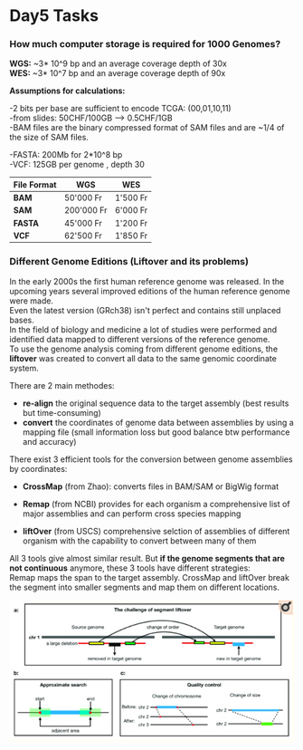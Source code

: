 # Day5 Tasks  

### How much computer storage is required for 1000 Genomes?  

**WGS:** ~3* 10^9 bp and an average coverage depth of 30x  
**WES:** ~3* 10^7 bp and an average coverage depth of 90x  


**Assumptions for calculations:**  

-2 bits per base are sufficient to encode TCGA: (00,01,10,11)  
-from slides: 50CHF/100GB --> 0.5CHF/1GB  
-BAM files are the binary compressed format of SAM files and are ~1/4 of the size of SAM files.  

-FASTA: 200Mb for 2*10^8 bp  
-VCF: 125GB per genome , depth 30

File Format | WGS | WES
----------- | --- | ---
**BAM** | 50'000 Fr | 1'500 Fr
**SAM** | 200'000 Fr | 6'000 Fr
**FASTA** |45'000 Fr |1'200 Fr
**VCF** |62'500 Fr | 1'850 Fr


### Different Genome Editions (Liftover and its problems)

In the early 2000s the first human reference genome was released. In the upcoming years several improved editions of the human reference genome were made.  
Even the latest version (GRch38) isn't perfect and contains still unplaced bases.  
In the field of biology and medicine a lot of studies were performed and identified data mapped to different versions of the reference genome.  
To use the genome analysis coming from different genome editions, the **liftover** was created to convert all data to the same genomic coordinate system.  

There are 2 main methodes:
*  **re-align** the original sequence data to the target assembly (best results but time-consuming)  
* **convert** the coordinates of genome data between assemblies by using a mapping file (small information loss but good balance btw performance and accuracy)  


There exist 3 efficient tools for the conversion between genome assemblies by coordinates:

- **CrossMap** (from Zhao):
    converts files in BAM/SAM or BigWig format  
    

- **Remap** (from NCBI)
    provides for each organism a comprehensive list of major assemblies and can perform cross species mapping


- **liftOver** (from USCS)
    comprehensive selction of assemblies of different organism with the capability to convert between many of them  

All 3 tools give almost similar result. But **if the genome segments that are not continuous** anymore, these 3 tools have different strategies:  
Remap maps the span to the target assembly. CrossMap and liftOver break the segment into smaller segments and map them on different locations.  



![](liftover.png)
